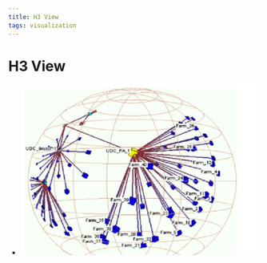 ```yaml
---
title: H3 View
tags: visualization
---
```


# H3 View
- ![im](assets/Pasted%20Image%2020220506155853.png)




















































